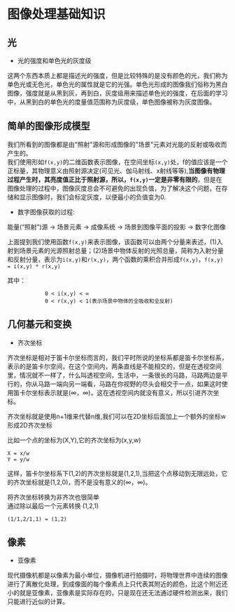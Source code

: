 # 图像处理基础知识                


## 光   

* 光的强度和单色光的灰度级    

这两个东西本质上都是描述光的强度，但是比较特殊的是没有颜色的光，我们称为单色光或无色光，单色光的属性就是它的光强。单色光形成的图像我们俗称为黑白图像，强度就是从黑到灰，再到白，灰度级用来描述单色光的强度，在后面的学习中，从黑到白的单色光的度量值范围称为灰度级，单色图像被称为灰度图像。          


## 简单的图像形成模型    

我们所看到的图像都是由"照射"源和形成图像的"场景"元素对光能的反射或吸收而产生的。      
我们使用形如`f(x,y)`的二维函数表示图像，在空间坐标`(x,y)`处，f的值应该是一个正标量，其物理意义由照射源决定(可见光、伽马射线、x射线等等),**当图像有物理过程产生时，其亮度值正比于照射源，所以，`f(x,y)`一定是非零有限的**，但是在图像处理的过程中，图像灰度总会不可避免的出现负值，为了解决这个问题，在存储和显示图像时，我们会标定灰度，以便最小的负值变为0.  

* 数字图像获取的过程:    

能量(“照射”)源  ->  场景元素  ->   成像系统   ->   场景到图像平面的投影   ->   数字化图像     

上面提到我们使用函数`f(x,y)`来表示图像，该函数可以由两个分量来表述，(1)入射到场景元素的光源照射总量；(2)场景中物体反射的光照总量，简称为入射分量和反射分量，表示为`i(x,y)`和`r(x,y)`，两个函数的乘积合并形成`f(x,y)`，`f(x,y) = i(x,y) * r(x,y)`        

其中：       
``` 
			0 < i(x,y) < ∞              
			0 < r(x,y) < 1(表示场景中物体的全吸收和全反射)            
```





## 几何基元和变换           

* 齐次坐标        

齐次坐标是相对于笛卡尔坐标而言的，我们平时所说的坐标系都是笛卡尔坐标系，表示的是笛卡尔空间，在这个空间内，两条直线是不能相交的，但是在透视空间里，情况就不一样了，什么叫透视空间，生活中，一条很长的马路，马路两边是平行的，你从马路一端向另一端看，马路在你视野的尽头会相交于一点，如果这时使用笛卡尔坐标表示就是(∞，∞)，这在透视空间内就没有意义，所以引进齐次坐标。         


齐次坐标就是使用n+1维来代替n维,我们可以在2D坐标后面加上一个额外的坐标w形成2D齐次坐标     


比如一个点的坐标为(X,Y),它的齐次坐标为(x,y,w)    


```
X = x/w  
Y = y/w
```    


这样，笛卡尔坐标系下(1,2)的齐次坐标就是(1,2,1),当把这个点移动到无限远处，它的齐次坐标就是(1,2,0)，而不是没有意义的(∞，∞)。   


将齐次坐标转换为非齐次也很简单         
通过除以最后一个元素转换
(1,2,1)
```
(1/1,2/1,1) = (1,2)
```            



## 像素        

* 亚像素           

现代摄像机都是以像素为最小单位，摄像机进行拍摄时，将物理世界中连续的图像进行了离散化处理，到成像面的每个像素点上只代表其附近的颜色，比这个附近还小的就是亚像素，亚像素是实际存在的，只是现在还无法通过硬件检测出来，我们只能进行近似的计算。        
